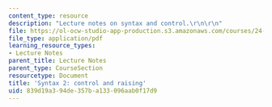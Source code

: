 ```yaml
---
content_type: resource
description: "Lecture notes on syntax and control.\r\n\r\n"
file: https://ol-ocw-studio-app-production.s3.amazonaws.com/courses/24-910-topics-in-linguistic-theory-propositional-attitudes-spring-2009/839d19a394de357ba133096aab0f17d9_MIT24_910s09_lec07_syntax.pdf
file_type: application/pdf
learning_resource_types:
- Lecture Notes
parent_title: Lecture Notes
parent_type: CourseSection
resourcetype: Document
title: 'Syntax 2: control and raising'
uid: 839d19a3-94de-357b-a133-096aab0f17d9
---
```

